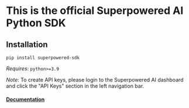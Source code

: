 # This is the official Superpowered AI Python SDK

## Installation

`pip install superpowered-sdk`

_Requires_: `python>=3.9`

_Note_: To create API keys, please login to the Superpowered AI dashboard and click the "API Keys" section in the left navigation bar.

#### [Documentation](https://docs.superpowered.ai/api/python/index.html)
